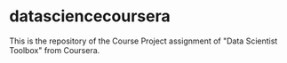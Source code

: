 # datasciencecoursera
This is the repository of the Course Project assignment of "Data Scientist Toolbox" from Coursera.
